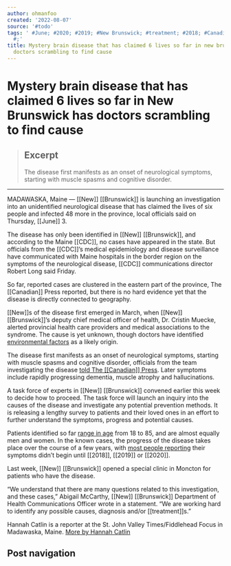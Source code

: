 ```yaml
---
author: ohmanfoo
created: '2022-08-07'
source: '#todo'
tags: ' #June; #2020; #2019; #New Brunswick; #treatment; #2018; #Canadian; #CDC; #News;
  #;'
title: Mystery brain disease that has claimed 6 lives so far in new brunswick has
  doctors scrambling to find cause
---
```


# Mystery brain disease that has claimed 6 lives so far in New Brunswick has doctors scrambling to find cause

> ## Excerpt
> The disease first manifests as an onset of neurological symptoms, starting with muscle spasms and cognitive disorder.

---
MADAWASKA, Maine — [[New]] [[Brunswick]] is launching an investigation into an unidentified neurological disease that has claimed the lives of six people and infected 48 more in the province, local officials said on Thursday, [[June]] 3.

The disease has only been identified in [[New]] [[Brunswick]], and according to the Maine [[CDC]], no cases have appeared in the state. But officials from the [[CDC]]’s medical epidemiology and disease surveillance have communicated with Maine hospitals in the border region on the symptoms of the neurological disease, [[CDC]] communications director Robert Long said Friday.

So far, reported cases are clustered in the eastern part of the province, The [[Canadian]] Press reported, but there is no hard evidence yet that the disease is directly connected to geography.

[[New]]s of the disease first emerged in March, when [[New]] [[Brunswick]]’s deputy chief medical officer of health, Dr. Cristin Muecke, alerted provincial health care providers and medical associations to the syndrome. The cause is yet unknown, though doctors have identified [environmental factors](https://www.cbc.ca/news/canada/new-brunswick/creutzfeldt-jakob-disease-cases-nb-1.5955035) as a likely origin.

The disease first manifests as an onset of neurological symptoms, starting with muscle spasms and cognitive disorder, officials from the team investigating the disease [told The [[Canadian]] Press](https://www.ctvnews.ca/health/new-brunswick-ramps-up-efforts-to-solve-mystery-behind-unknown-brain-disease-1.5454917). Later symptoms include rapidly progressing dementia, muscle atrophy and hallucinations.

A task force of experts in [[New]] [[Brunswick]] convened earlier this week to decide how to proceed. The task force will launch an inquiry into the causes of the disease and investigate any potential prevention methods. It is releasing a lengthy survey to patients and their loved ones in an effort to further understand the symptoms, progress and potential causes.

Patients identified so far [range in age](https://atlantic.ctvnews.ca/i-was-afraid-i-was-going-to-die-20-year-old-n-b-woman-confirmed-to-have-the-mysterious-neurological-disease-1.5453438) from 18 to 85, and are almost equally men and women. In the known cases, the progress of the disease takes place over the course of a few years, with [most people reporting](https://www2.gnb.ca/content/gnb/en/departments/ocmoh/cdc/neuro_cluster.html) their symptoms didn’t begin until [[2018]], [[2019]] or [[2020]].

Last week, [[New]] [[Brunswick]] opened a special clinic in Moncton for patients who have the disease.

“We understand that there are many questions related to this investigation, and these cases,” Abigail McCarthy, [[New]] [[Brunswick]] Department of Health Communications Officer wrote in a statement. “We are working hard to identify any possible causes, diagnosis and/or [[treatment]]s.”

Hannah Catlin is a reporter at the St. John Valley Times/Fiddlehead Focus in Madawaska, Maine. [More by Hannah Catlin](https://bangordailynews.com/author/hcatlin/)

## Post navigation